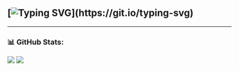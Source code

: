 ## [![Typing SVG](https://readme-typing-svg.demolab.com?font=Fira+Code&weight=600&pause=1000&color=%23%2300fce9&vCenter=true&repeat=false&width=900&lines=Hello+there+%F0%9F%91%8B%2C+I'm+Chillie%2C+a+web+development+and+UI%2FUX+design+enthusiast.)](https://git.io/typing-svg)

---

### 📊 GitHub Stats:

![](https://nirzak-streak-stats.vercel.app/?user=21Chillie&theme=dark&hide_border=false)
![](https://github-readme-stats.vercel.app/api/top-langs/?username=21Chillie&theme=dark&hide_border=false&include_all_commits=false&count_private=false&layout=compact)
